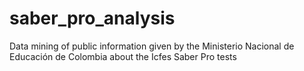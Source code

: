 # saber_pro_analysis
Data mining of public information given by the Ministerio Nacional de Educación de Colombia about the Icfes Saber Pro tests
